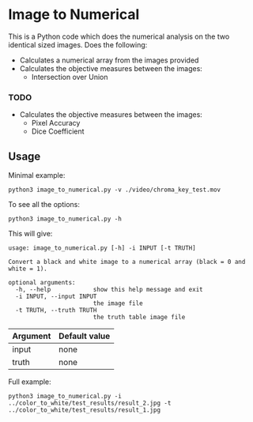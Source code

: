 # Image to Numerical
This is a Python code which does the numerical analysis on the two identical sized images.
Does the following:
* Calculates a numerical array from the images provided 
* Calculates the objective measures between the images:
    * Intersection over Union

### TODO
* Calculates the objective measures between the images:
    * Pixel Accuracy
    * Dice Coefficient

## Usage
Minimal example: 
```
python3 image_to_numerical.py -v ./video/chroma_key_test.mov
```

To see all the options:
```
python3 image_to_numerical.py -h
```

This will give: 
```
usage: image_to_numerical.py [-h] -i INPUT [-t TRUTH]

Convert a black and white image to a numerical array (black = 0 and white = 1).

optional arguments:
  -h, --help            show this help message and exit
  -i INPUT, --input INPUT
                        the image file
  -t TRUTH, --truth TRUTH
                        the truth table image file
```

| Argument    | Default value |
|-------------|---------------|
| input       | none          |
| truth       | none          |

Full example: 
```
python3 image_to_numerical.py -i ../color_to_white/test_results/result_2.jpg -t ../color_to_white/test_results/result_1.jpg
``` 